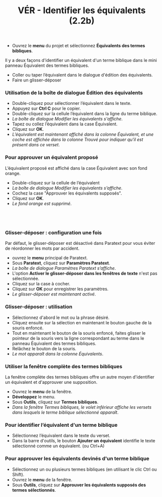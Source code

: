 ﻿---
title: VÉR - Identifier les équivalents (2.2b)
---
-   Ouvrez le **menu** du projet et sélectionnez **Équivalents des termes bibliques**.

Il y a deux façons d'identifier un équivalent d'un terme biblique dans le mini panneau Équivalent des termes bibliques.

-   Coller ou taper l’équivalent dans le dialogue d'édition des équivalents.
-   Faire un glisser-déposer

### Utilisation de la boîte de dialogue Édition des équivalents

-   Double-cliquez pour sélectionner l’équivalent dans le texte.
-   Appuyez sur **Ctrl C** pour le copier.
-   Double-cliquez sur la cellule l’équivalent dans la ligne du terme biblique.  
   -  *La boîte de dialogue Modifier les équivalents s'affiche*.
-   Tapez ou collez l’équivalent dans la case Équivalent.
-   Cliquez sur **OK**.  
   -  *L’équivalent est maintenant affiché dans la colonne Équivalent, et une coche est affichée dans la colonne Trouvé pour indiquer qu'il est présent dans ce verset*.

### Pour approuver un équivalent proposé

L’équivalent proposé est affiché dans la case Équivalent avec son fond orange.

-   Double-cliquez sur la cellule de l’équivalent
   -  *La boîte de dialogue Modifier les équivalents s’affiche*.
-   Cochez la case "Approuver les équivalents supposés".
-   Cliquez sur **OK**.  
   -  *Le fond orange est supprimé*.

 
----


### Glisser-déposer : configuration une fois

Par défaut, le glisser-déposer est désactivé dans Paratext pour vous éviter de réordonner les mots par accident.

-   ouvrez le **menu** principal de Paratext.
-   Sous **Paratext**, cliquez sur **Paramètres Paratext**.  
   -  *La boîte de dialogue Paramètres Paratext s’affiche*.
-   L'option **Activer le glisser-déposer dans les fenêtres de texte** n'est pas sélectionnée.
-   Cliquez sur la case à cocher.
-   Cliquez sur **OK** pour enregistrer les paramètres.
   -  *Le glisser-déposer est maintenant activé*.

### Glisser-déposer : utilisation

-   Sélectionnez d'abord le mot ou la phrase désiré.
-   Cliquez ensuite sur la sélection en maintenant le bouton gauche de la souris enfoncé.
-   Tout en maintenant le bouton de la souris enfoncé, faites glisser le pointeur de la souris vers la ligne correspondant au terme dans le panneau Équivalent des termes bibliques.
-   Relâchez le bouton de la souris.  
   -  *Le mot apparaît dans la colonne Équivalents*.

### Utiliser la fenêtre complète des termes bibliques

La fenêtre complète des termes bibliques offre un autre moyen d'identifier un équivalent et d'approuver une supposition.

-   Ouvrez le **menu** de la fenêtre.
-   **Développez** le menu.
-   Sous **Outils**, cliquez sur **Termes bibliques**.  
   -  *Dans la fenêtre Termes bibliques, le volet inférieur affiche les versets dans lesquels le terme biblique sélectionné apparaît*.

### Pour identifier l’équivalent d'un terme biblique

-   Sélectionnez l’équivalent dans le texte du verset.
-   Dans la barre d'outils, le bouton **Ajouter un équivalent** identifie le texte sélectionné comme un équivalent. (ou Ctrl+A)

### Pour approuver les équivalents devinés d'un terme biblique

-   Sélectionnez un ou plusieurs termes bibliques (en utilisant le clic Ctrl ou Shift).
-   Ouvrez le **menu** de la fenêtre.
-   Sous **Outils**, cliquez sur **Approuver les équivalents supposés des termes sélectionnés**.

